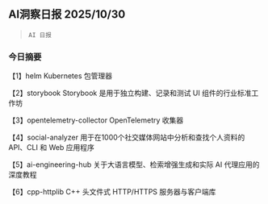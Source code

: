 ## AI洞察日报 2025/10/30

>  `AI 日报` 

### 今日摘要

【1】helm
Kubernetes 包管理器

【2】storybook
Storybook 是用于独立构建、记录和测试 UI 组件的行业标准工作坊

【3】opentelemetry-collector
OpenTelemetry 收集器

【4】social-analyzer
用于在1000个社交媒体网站中分析和查找个人资料的 API、CLI 和 Web 应用程序

【5】ai-engineering-hub
关于大语言模型、检索增强生成和实际 AI 代理应用的深度教程

【6】cpp-httplib
C++ 头文件式 HTTP/HTTPS 服务器与客户端库

